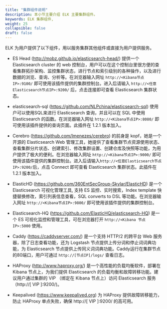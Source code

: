 ```yaml
---
title: "集群组件说明"
description: 本小节主要介绍 ELK 主要集群组件。 
keywords: ELK 集群组件, 
weight: 25
collapsible: false
draft: false
---
```


ELK 为用户提供了以下组件，用以服务集群其他组件或直接为用户提供服务。

* ES Head (http://mobz.github.io/elasticsearch-head/) 提供一个 Elasticsearch cluster 的 web 控制台，用户可以在这个控制台里很方便的查看集群拓扑架构、监控集群状态，进行节点和索引级别的各种操作，以及进行数据的浏览、查询、分析等。在浏览器输入网址 `http://<Kibana节点IP>:9100/` 即可使用该插件提供的集群控制台。进入后请输入 `http://<任意Elasticsearch节点IP>:9200/` 后，点击连接即可查看 Elasticsearch 集群状态。

* elasticsearch-sql (https://github.com/NLPchina/elasticsearch-sql) 使用户可以使用SQL来进行 Elasticsearch 查询，并且可以在 SQL 中使用 Elasticsearch 的函数。在浏览器输入网址 `http://<Kibana节点IP>:8080/` 即可使用该插件提供的查询页面。此插件在 1.2.1 版本加入。

* Cerebro (https://github.com/lmenezes/cerebro) 的前身是 kopf，她是一个开源的 Elasticsearch Web 管理工具，她提供了查看集群节点资源使用状态、查看集群分片状态、创建索引、修改集群设置、创建仓库及快照等功能，为用户提供了极大的便利。在浏览器输入网址 `http://<Kibana节点IP>:9000/` 即可使用该插件提供的集群控制台。进入后请输入`http://<任意Elasticsearch节点IP>:9200/`后，点击 Connect 即可查看 Elasticsearch 集群状态。此插件在 1.2.1 版本加入。

* ElasticHD (https://github.com/360EntSecGroup-Skylar/ElasticHD) 是一个 Elasticsearch 可视化管理工具, 支持 ES 监控、实时搜索，Index template 快捷替换修改，索引列表信息查看，SQL converts to DSL 等功能。在浏览器输入网址 `http://<Kibana节点IP>:9800/` 即可使用该插件提供的集群控制台。

* Elasticsearch-HQ (https://github.com/ElasticHQ/elasticsearch-HQ) 是一个 ES 可视化监控和管理工具，可在浏览器打开 `http://<Kibana 节点 IP>:5000` 使用。

* Caddy (https://caddyserver.com/) 是一个支持 HTTP/2 的跨平台 Web 服务器，除了日志查看功能，还为 Logstash 节点提供上传分词和停止词词典功能，为 Elasticsearch 节点提供上传同义词词典功能。Caddy运行在集群节点的80端口，用户可通过 `http://[节点IP]/logs/` 查看日志。

* HAProxy (http://www.haproxy.org/) 是一个高性能的负载均衡软件，部署在 Kibana 节点上，为我们提供 Elasticsearch 的负载均衡和故障转移功能。建议用户通过集群的 VIP （绑定在 Kibana 节点上）访问 Elasticsearch 服务（http://[ VIP ]:9200/)。

* Keepalived (https://www.keepalived.org) 为 HAProxy 提供故障转移能力，防止 HAProxy 单点失败，确保 http://[ VIP ]:9200/ 的高可用。
